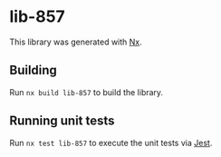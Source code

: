 # lib-857

This library was generated with [Nx](https://nx.dev).

## Building

Run `nx build lib-857` to build the library.

## Running unit tests

Run `nx test lib-857` to execute the unit tests via [Jest](https://jestjs.io).
